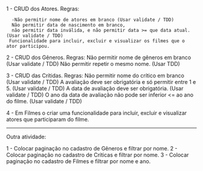 1 - CRUD dos Atores. Regras:

      -Não permitir nome de atores em branco (Usar validate / TDD)
      Não permitir data de nascimento em branco,
      não permitir data inválida, e não permitir data >= que data atual. (Usar validate / TDD)
     Funcionalidade para incluir, excluir e visualizar os filmes que o ator participou.

2 - CRUD dos Gêneros. Regras:
     Não permitir nome de gêneros em branco (Usar validate / TDD)
    Não permitir repetir o mesmo nome. (Usar TDD)

3 - CRUD das Crítidas. Regras:
     Não permitir nome do crítico em branco  (Usar validate / TDD)
     A avaliação deve ser obrigatória e 
     só permitir entre 1 e 5. (Usar validate / TDD)
     A data de avaliação deve ser obrigatória. (Usar validate / TDD)
     O ano da data de avaliação não pode ser inferior <= ao ano do filme. (Usar validate / TDD)

4 - Em Filmes o criar uma funcionalidade para incluir, excluir e visualizar atores que participaram do filme.

 
 _______________________________________________________________________________

 Outra atividade: 

 1 - Colocar paginação no cadastro de Gêneros e filtrar por nome.
2 - Colocar paginação no cadastro de Críticas e filtrar por nome.
3 - Colocar paginação no cadastro de Filmes e filtrar por nome e ano.